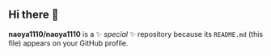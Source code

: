 ## Hi there 👋


**naoya1110/naoya1110** is a ✨ _special_ ✨ repository because its `README.md` (this file) appears on your GitHub profile.

